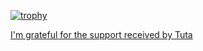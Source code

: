 [![trophy](https://github-profile-trophy.vercel.app/?username=cujanovic&theme=discord&title=Stars,Repositories,MultiLanguage,LongTimeUser,Followers,Experience,Commits,Issues)](https://twitter.com/cujanovic)

[I'm grateful for the support received by Tuta](https://tuta.com/)

